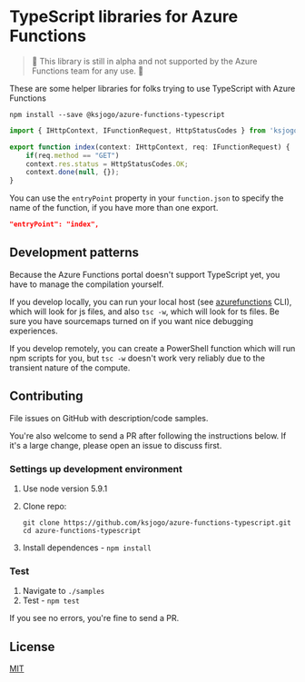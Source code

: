# TypeScript libraries for Azure Functions

> :construction: This library is still in alpha and not supported by the Azure Functions team for any use. :construction:

These are some helper libraries for folks trying to use TypeScript with Azure Functions

`npm install --save @ksjogo/azure-functions-typescript`

```typescript
import { IHttpContext, IFunctionRequest, HttpStatusCodes } from 'ksjogo/azure-functions-typescript'

export function index(context: IHttpContext, req: IFunctionRequest) {
    if(req.method == "GET")
    context.res.status = HttpStatusCodes.OK;
    context.done(null, {});
}
```

You can use the `entryPoint` property in your `function.json` to specify the name of the function, if you have more than one export.

```json
"entryPoint": "index", 
```

## Development patterns

Because the Azure Functions portal doesn't support TypeScript yet, you have to manage the compilation yourself. 

If you develop locally, you can run your local host (see [azurefunctions](https://www.npmjs.com/package/azurefunctions) CLI), which will look for js files, and also `tsc -w`, which will look for ts files. Be sure you have sourcemaps turned on if you want nice debugging experiences.

If you develop remotely, you can create a PowerShell function which will run npm scripts for you, but `tsc -w` doesn't work very reliably due to the transient nature of the compute.

## Contributing

File issues on GitHub with description/code samples. 

You're also welcome to send a PR after following the instructions below. If it's a large change, please open an issue to discuss first.

### Settings up development environment

1. Use node version 5.9.1
2. Clone repo:

    `git clone https://github.com/ksjogo/azure-functions-typescript.git` 
    `cd azure-functions-typescript`

3. Install dependences - `npm install`

### Test

1. Navigate to `./samples`
2. Test - `npm test`

If you see no errors, you're fine to send a PR.

## License

[MIT](LICENSE)

